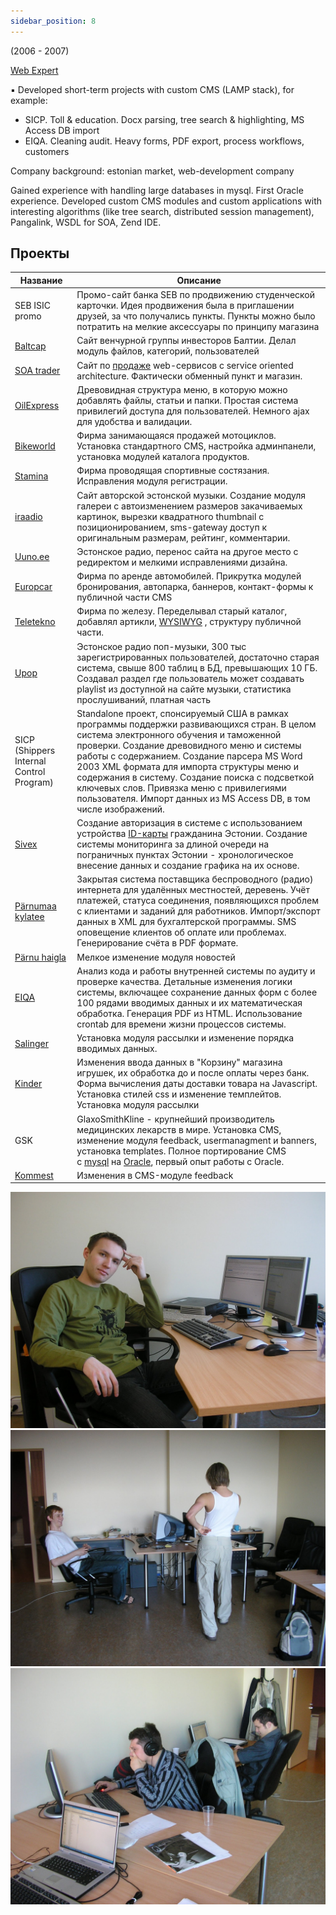 ```yaml
---
sidebar_position: 8
---
```


(2006 - 2007)

[Web Expert](http://we.ee/)

▪ Developed short-term projects with custom CMS (LAMP stack), for example:
- SICP. Toll & education. Docx parsing, tree search & highlighting, MS Access DB import
- EIQA. Cleaning audit. Heavy forms, PDF export, process workflows, customers

Company background: estonian market, web-development company

Gained experience with handling large databases in mysql. First Oracle experience. Developed custom CMS modules and custom applications with interesting algorithms (like tree search, distributed session management), Pangalink, WSDL for SOA, Zend IDE.

## Проекты

| Название                                    | Описание                                                                                                                                                                                                                                                                                                                                                                                                                                                  |
| ------------------------------------------- | --------------------------------------------------------------------------------------------------------------------------------------------------------------------------------------------------------------------------------------------------------------------------------------------------------------------------------------------------------------------------------------------------------------------------------------------------------- |
| SEB ISIC promo                              | Промо-сайт банка SEB по продвижению студенческой карточки. Идея продвижения была в приглашении друзей, за что получались пункты. Пункты можно было потратить на мелкие аксессуары по принципу магазина                                                                                                                                                                                                                                                    |
| [Baltcap](http://baltcap.ee/)               | Сайт венчурной группы инвесторов Балтии. Делал модуль файлов, категорий, пользователей                                                                                                                                                                                                                                                                                                                                                                    |
| [SOA trader](https://www.soatrader.com/)    | Сайт по [продаже](http://www.tehnopol.ee/?id=12371) web-сервисов c service oriented architecture. Фактически обменный пункт и магазин.                                                                                                                                                                                                                                                                                                                    |
| [OilExpress](http://oilexpress.info/)       | Древовидная структура меню, в которую можно добавлять файлы, статьи и папки. Простая система привилегий доступа для пользователей. Немного ajax для удобства и валидации.                                                                                                                                                                                                                                                                                 |
| [Bikeworld](http://www.bikeworld.ee/)       | Фирма занимающаяся продажей мотоциклов. Установка стандартного CMS, настройка админпанели, установка модулей каталога продуктов.                                                                                                                                                                                                                                                                                                                          |
| [Stamina](http://www.stamina.ee/)           | Фирма проводящая спортивные состязания. Исправления модуля регистрации.                                                                                                                                                                                                                                                                                                                                                                                   |
| [iraadio](http://iraadio.ee/)               | Сайт авторской эстонской музыки. Создание модуля галереи с автоизменением размеров закачиваемых картинок, вырезки квадратного thumbnail с позиционированием, sms-gateway доступ к оригинальным размерам, рейтинг, комментарии.                                                                                                                                                                                                                            |
| [Uuno.ee](http://www.uuno.ee/)              | Эстонское радио, перенос сайта на другое место с редиректом и мелкими исправлениями дизайна.                                                                                                                                                                                                                                                                                                                                                              |
| [Europcar](http://www.europcar.ee/)         | Фирма по аренде автомобилей. Прикрутка модулей бронирования, автопарка, баннеров, контакт-формы к публичной части CMS                                                                                                                                                                                                                                                                                                                                     |
| [Teletekno](http://www.teletekno.ee/)       | Фирма по железу. Переделывал старый каталог, добавлял артикли, [WYSIWYG](http://en.wikipedia.org/wiki/WYSIWYG) , cтруктуру публичной части.                                                                                                                                                                                                                                                                                                               |
| [Upop](http://www.u-pop.ee/)                | Эстонское радио поп-музыки, 300 тыс зарегистрированных пользователей, достаточно старая система, свыше 800 таблиц в БД, превышающих 10 ГБ. Создавал раздел где пользователь может создавать playlist из доступной на сайте музыки, статистика прослушиваний, платная часть                                                                                                                                                                                |
| SICP (Shippers Internal Control Program)    | Standalone проект, спонсируемый США в рамках программы поддержки развивающихся стран. В целом система электронного обучения и таможенной проверки. Создание древовидного меню и системы работы с содержанием. Создание парсера MS Word 2003 XML формата для импорта структуры меню и содержания в систему. Создание поиска с подсветкой ключевых слов. Привязка меню с привилегиями пользователя. Импорт данных из MS Access DB, в том числе изображений. |
| [Sivex](http://www.sivex.ee/)               | Создание авторизация в системе с использованием устройства [ID-карты](http://www.id.ee/) гражданина Эстонии. Создание системы мониторинга за длиной очереди на пограничных пунктах Эстонии - хронологическое внесение данных и создание графика на их основе.                                                                                                                                                                                             |
| [Pärnumaa kylatee](http://www.parnumaa.ee/) | Закрытая система поставщика беспроводного (радио) интернета для удалённых местностей, деревень. Учёт платежей, статуса соединения, появляющихся проблем с клиентами и заданий для работников. Импорт/экспорт данных в XML для бухгалтерской программы. SMS оповещение клиентов об оплате или проблемах. Генерирование счёта в PDF формате.                                                                                                                |
| [Pärnu haigla](http://www.ph.ee/)           | Мелкое изменение модуля новостей                                                                                                                                                                                                                                                                                                                                                                                                                          |
| [EIQA](http://www.eiqa.com/)                | Анализ кода и работы внутренней системы по аудиту и проверке качества. Детальные изменения логики системы, включащее сохранение данных форм с более 100 рядами вводимых данных и их математическая обработка. Генерация PDF из HTML. Использование crontab для времени жизни процессов системы.                                                                                                                                                           |
| [Salinger](http://www.salinger.ee/)         | Установка модуля рассылки и изменение порядка вводимых данных.                                                                                                                                                                                                                                                                                                                                                                                            |
| [Kinder](http://www.kinder.ee/)             | Изменения ввода данных в "Корзину" магазина игрушек, их обработка до и после оплаты через банк. Форма вычисления даты доставки товара на Javascript. Установка стилей css и изменение темплейтов. Установка модуля рассылки                                                                                                                                                                                                                               |
| GSK                                         | GlaxoSmithKline - крупнейший производитель медицинских лекарств в мире. Установка CMS, изменение модуля feedback, usermanagment и banners, установка templates. Полное портирование CMS c [mysql](http://en.wikipedia.org/wiki/Mysql) на [Oracle](http://en.wikipedia.org/wiki/Oracle_database), первый опыт работы с Oracle.                                                                                                                             |
| [Kommest](http://www.kommest.ee/)           | Изменения в CMS-модуле feedback                                                                                                          


![](../img/P2160010.jpg)
![](../img/P9080005.jpg)
![](../img/P9080004.jpg)



